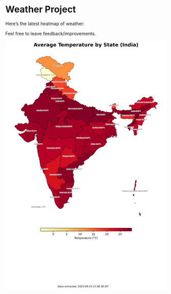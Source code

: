 # Weather Project

Here’s the latest heatmap of weather:

Feel free to leave feedback/improvements.

![India Heatmap](docs/assets/india_heatmap.png?v=D56018)
